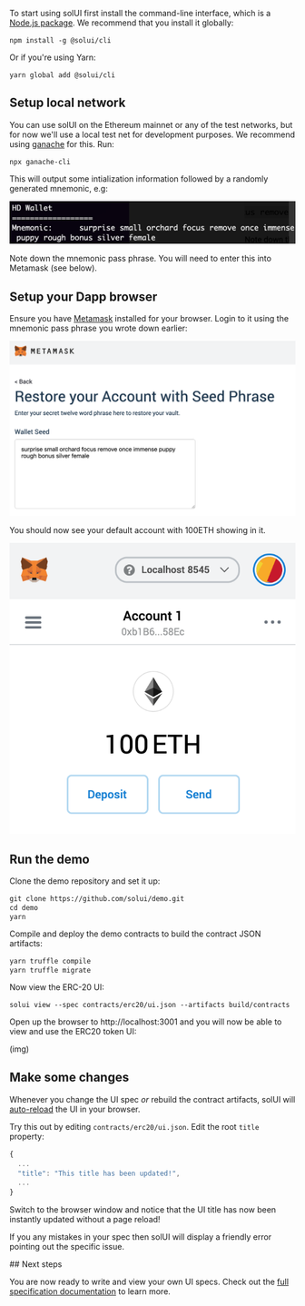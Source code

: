To start using solUI first install the command-line interface, which is a
[Node.js package](https://www.npmjs.com/package/@solui/cli). We recommend that you install it globally:

```shell
npm install -g @solui/cli
```

Or if you're using Yarn:

```shell
yarn global add @solui/cli
```

## Setup local network

You can use solUI on the Ethereum mainnet or any of the test networks, but for
now we'll use a local test net for development purposes. We recommend
using [ganache](https://www.trufflesuite.com/ganache) for this. Run:

```shell
npx ganache-cli
```

This will output some intialization information followed by a randomly generated
mnemonic, e.g:

![Ganache mnemonic](../images/GanacheMnemonic.png)

Note down the mnemonic pass phrase. You will need to enter this into Metamask (see below).

## Setup your Dapp browser

Ensure you have [Metamask](https://metamask.io/) installed for your browser. Login
to it using the mnemonic pass phrase you wrote down earlier:

![Metamask login](../images/MetamaskSeedPhrase.png)

You should now see your default account with 100ETH showing in it.

![Metamask balance](../images/MetamaskBalance.png)

## Run the demo

Clone the demo repository and set it up:

```shell
git clone https://github.com/solui/demo.git
cd demo
yarn
```

Compile and deploy the demo contracts to build the contract JSON artifacts:

```shell
yarn truffle compile
yarn truffle migrate
```

Now view the ERC-20 UI:

```
solui view --spec contracts/erc20/ui.json --artifacts build/contracts
```

Open up the browser to http://localhost:3001 and you will now be able to view
and use the ERC20 token UI:

(img)

## Make some changes

Whenever you change the UI spec _or_ rebuild the contract artifacts, solUI will
[auto-reload](https://webpack.js.org/concepts/hot-module-replacement/) the UI in your browser.

Try this out by editing `contracts/erc20/ui.json`. Edit the root `title`
property:

```js
{
  ...
  "title": "This title has been updated!",
  ...
}
```

Switch to the browser window and notice that the UI title has now been instantly
updated without a page reload!

If you any mistakes in your spec then solUI will display a friendly error
pointing out the specific issue.

## Next steps

You are now ready to write and view your own UI specs. Check out the
[full specification documentation](../Specification) to learn more.
